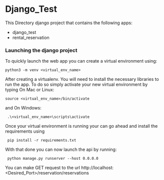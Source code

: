 # Django_Test

This Directory django project that contains the following apps:
- django_test
- rental_reservation


### Launching the django project

To quickly launch the web app you can create a virtual environment using:
```shell
python3 -m venv <virtual_env_name>
```
After creating a virtualenv. You will need to install the necessary libraries to run the app. To do so simply activate 
your new virtual environment by typing On Mac or Linux:
```shell
source <virtual_env_name>/bin/activate
```
and On Windows: 
```shell
 .\<virtual_env_name>\scripts\activate
```
Once your virtual environment is running your can go ahead and install the requirements using 
```shell
 pip install -r requirements.txt
``` 
With that done you can now launch the api by running:
```shell
 python manage.py runserver --host 0.0.0.0
```

You can make GET request to the url http://localhost:<Desired_Port>/reservation/reservations
 





